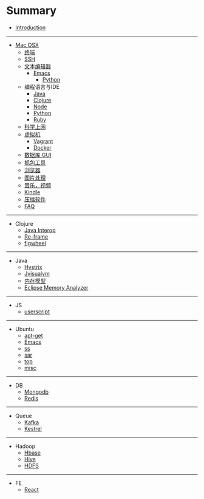 # Summary

* [Introduction](README.md)

-----
* [Mac OSX](mac/README.md)
    * [终端](mac/iterm2.md)
    * [SSH](mac/ssh.md)
    * [文本编辑器](mac/editor/README.md)
        * [Emacs](mac/editor/emacs/README.md)
            * [Python](mac/editor/emacs/python.md)
    * 编程语言与IDE
        * [Java](mac/pl_ide/java.md)
        * [Clojure](mac/pl_ide/clojure.md)
        * [Node](mac/pl_ide/node.md)
        * [Python](mac/pl_ide/python.md)
        * [Ruby](mac/pl_ide/ruby.md)
    * [科学上网](mac/ss.md)
    * [虚拟机](mac/virtualmachine/virtualbox.md)
        * [Vagrant](mac/virtualmachine/vagrant.md)
        * [Docker](mac/virtualmachine/docker.md)
    * [数据库 GUI](mac/db_gui.md)
    * [抓包工具](mac/wireshark.md)
    * [浏览器](mac/browser.md)
    * [图片处理](mac/picture.md)
    * [音乐，视频](mac/music_video.md)
    * [Kindle](mac/kindle.md)
    * [压缩软件](mac/compression.md)
    * [FAQ](mac/faq.md)

-----
* Clojure
    * [Java Interop](clojure/java-interop.md)
    * [Re-frame](clojure/re-frame.md)
    * [figwheel](clojure/figwheel.md)

-----
* Java
    * [Hystrix](java/hystrix.md)
    * [Jvisualvm](java/jvisualvm.md)
    * [内存模型](java/memory.md)
    * [Eclipse Memory Analyzer](java/mat.md)

-----
* JS
    * [userscript](js/userscript.md)

-----
* Ubuntu
    * [apt-get](ubuntu/apt-get.md)
    * [Emacs](ubuntu/emacs.md)
    * [ss](ubuntu/ss.md)
    * [sar](ubuntu/sar.md)
    * [top](ubuntu/top.md)
    * [misc](ubuntu/misc.md)

-----
* DB
    * [Mongodb](db/mongo.md)
    * [Redis](db/redis.md)

-----
* Queue
    * [Kafka](queue/kafka.md)
    * [Kestrel](queue/kestrel.md)

-----
* Hadoop
    * [Hbase](hadoop/hbase.md)
    * [Hive](hadoop/hive.md)
    * [HDFS](hadoop/hdfs.md)

-----
* FE
    * [React](fe/react.md)

